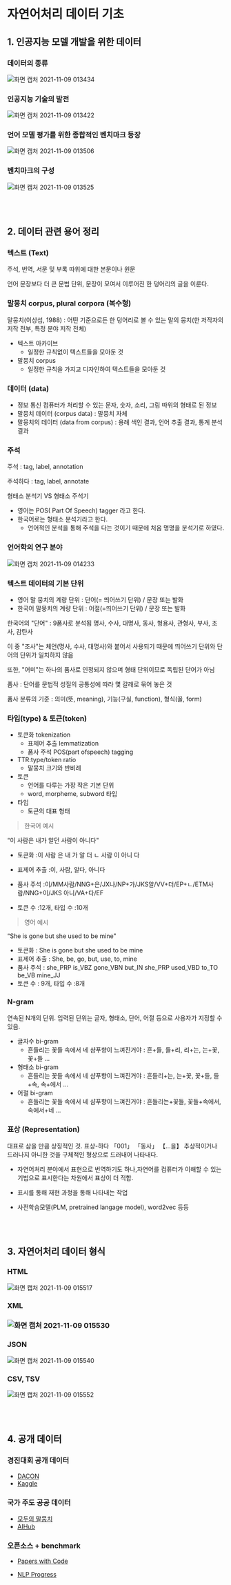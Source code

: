# 자연어처리 데이터 기초

## 1. 인공지능 모델 개발을 위한 데이터

### 데이터의 종류

![화면 캡처 2021-11-09 013434](https://user-images.githubusercontent.com/88299729/140785368-22540a9e-a2a4-458e-b1ac-998b8eea907e.png)

### 인공지능 기술의 발전

![화면 캡처 2021-11-09 013422](https://user-images.githubusercontent.com/88299729/140785378-9b80492d-838e-417e-850d-69db09d21c22.png)

### 언어 모델 평가를 위한 종합적인 벤치마크 등장

![화면 캡처 2021-11-09 013506](https://user-images.githubusercontent.com/88299729/140785393-a2f7ed70-d01d-443b-af18-3461de6d663c.png)

### 벤치마크의 구성

![화면 캡처 2021-11-09 013525](https://user-images.githubusercontent.com/88299729/140785429-9e8de3e8-3d32-4fa7-9fdc-25d880efcc16.png)

<br>

<br>

## 2. 데이터 관련 용어 정리



### 텍스트 (Text)

주석, 번역, 서문 및 부록 따위에 대한 본문이나 원문

언어 문장보다 더 큰 문법 단위, 문장이 모여서 이루어진 한 덩어리의 글을 이룬다.



### 말뭉치 corpus, plural corpora (복수형)

말뭉치(이상섭, 1988) : 어떤 기준으로든 한 덩어리로 볼 수 있는 말의 뭉치(한 저작자의 저작 전부, 특정 분야 저작 전체)

* 텍스트 아카이브
  * 일정한 규칙없이 텍스트들을 모아둔 것
* 말뭉치 corpus
  * 일정한 규칙을 가지고 디자인하여 텍스트들을 모아둔 것



### 데이터 (data)

* 정보 통신 컴퓨터가 처리할 수 있는 문자, 숫자, 소리, 그림 따위의 형태로 된 정보
* 말뭉치 데이터 (corpus data) : 말뭉치 자체
* 말뭉치의 데이터 (data from corpus) : 용례 색인 결과, 언어 추출 결과, 통계 분석 결과



### 주석

주석 : tag, label, annotation

주석하다 : tag, label, annotate



형태소 분석기 VS 형태소 주석기

* 영어는 POS( Part Of Speech) tagger 라고 한다.
* 한국어로는 형태소 분석기라고 한다. 
  * 언어적인 분석을 통해 주석을 다는 것이기 때문에 처음 명명을 분석기로 하였다.



### 언어학의 연구 분야

![화면 캡처 2021-11-09 014233](https://user-images.githubusercontent.com/88299729/140785455-685ea772-1504-456a-ad5a-d2770742647a.png)

### 텍스트 데이터의 기본 단위

* 영어 말 뭉치의 계량 단위 : 단어(= 띄어쓰기 단위) / 문장 또는 발화
* 한국어 말뭉치의 계량 단위 : 어절(=띄어쓰기 단위) / 문장 또는 발화



한국어의 "단어" : 9품사로 분석됨 명사, 수사, 대명사, 동사, 형용사, 관형사, 부사, 조사, 감탄사

이 중 "조사"는 체언(명사, 수사, 대명사)와 붙어서 사용되기 때문에 띄어쓰기 단위와 단어의 단위가 일치하지 않음

또한, "어미"는 하나의 품사로 인정되지 않으며 형태 단위이므로 독립된 단어가 아님



품사 : 단어를 문법적 성질의 공통성에 따라 몇 갈래로 묶어 놓은 것

품사 분류의 기준 : 의미(뜻, meaning), 기능(구실, function), 형식(꼴, form)



### 타입(type) & 토큰(token)

* 토큰화 tokenization
  * 표제어 추출 lemmatization
  * 품사 주석 POS(part ofspeech) tagging
* TTR:type/token ratio
  * 말뭉치 크기와 반비례
* 토큰
  * 언어를 다루는 가장 작은 기본 단위
  * word, morpheme, subword 타입
* 타입
  * 토큰의 대표 형태



> 한국어 예시

“이 사람은 내가 알던 사람이 아니다"

- 토큰화 :이 사람 은 내 가 알 더 ㄴ 사람 이 아니 다

- 표제어 추출 :이, 사람, 알다, 아니다 
- 품사 주석 :이/MM사람/NNG+은/JX나/NP+가/JKS알/VV+더/EP+ㄴ/ETM사람/NNG+이/JKS 아니/VA+다/EF 
- 토큰 수 :12개, 타입 수 :10개



> 영어 예시

“She is gone but she used to be mine" 

* 토큰화 : She is gone but she used to be mine 
* 표제어 추출 : She, be, go, but, use, to, mine 
* 품사 주석 : she_PRP is_VBZ gone_VBN but_IN she_PRP used_VBD to_TO be_VB mine_JJ 
* 토큰 수 : 9개, 타입 수 :8개



### N-gram

연속된 N개의 단위. 입력된 단위는 글자, 형태소, 단어, 어절 등으로 사용자가 지정할 수 있음. 

* 글자수 bi-gram 
  * 흔들리는 꽃들 속에서 네 샴푸향이 느껴진거야 : 흔+들, 들+리, 리+는, 는+꽃, 꽃+들 ...    
* 형태소 bi-gram
  * 흔들리는 꽃들 속에서 네 샴푸향이 느껴진거야 : 흔들리+는, 는+꽃, 꽃+들, 들+속, 속+에서 ...
* 어절 bi-gram
  * 흔들리는 꽃들 속에서 네 샴푸향이 느껴진거야 : 흔들리는+꽃들, 꽃들+속에서, 속에서+네 ...



### 표상 (Representation)

대표로 삼을 만큼 상징적인 것. 표상-하다 「001」 「동사」 【…을】 추상적이거나 드러나지 아니한 것을 구체적인 형상으로 드러내어 나타내다.



* 자연어처리 분야에서 표현으로 번역하기도 하나,자연어를 컴퓨터가 이해할 수 있는 기법으로 표시한다는 차원에서 표상이 더 적합. 

* 표시를 통해 재현 과정을 통해 나타내는 작업
* 사전학습모델(PLM, pretrained langage model), word2vec 등등

<br>

<br>

## 3. 자연어처리 데이터 형식

### HTML

![화면 캡처 2021-11-09 015517](https://user-images.githubusercontent.com/88299729/140785502-6828b0ae-5462-4c64-8e48-1248b5255791.png)

### XML

### ![화면 캡처 2021-11-09 015530](https://user-images.githubusercontent.com/88299729/140785533-335a03bb-bbe3-4eb9-acce-cbd16019eaaa.png)

### JSON

![화면 캡처 2021-11-09 015540](https://user-images.githubusercontent.com/88299729/140785556-1307310f-f4f0-4821-bad6-98f78b3b7e49.png)

### CSV, TSV

![화면 캡처 2021-11-09 015552](https://user-images.githubusercontent.com/88299729/140785572-56e37a82-9e5f-4c3d-b416-7d77a7c87b04.png)

<br>

<br>

## 4. 공개 데이터

### 경진대회 공개 데이터

* [DACON](https://dacon.io/)
* [Kaggle](https://www.kaggle.com/)



### 국가 주도 공공 데이터

* [모두의 말뭉치](https://corpus.korean.go.kr/)
* [AIHub](https://aihub.or.kr/)



### 오픈소스 + benchmark

* [Papers with Code](https://paperswithcode.com/)

* [NLP Progress](https://nlpprogress.com/)

  